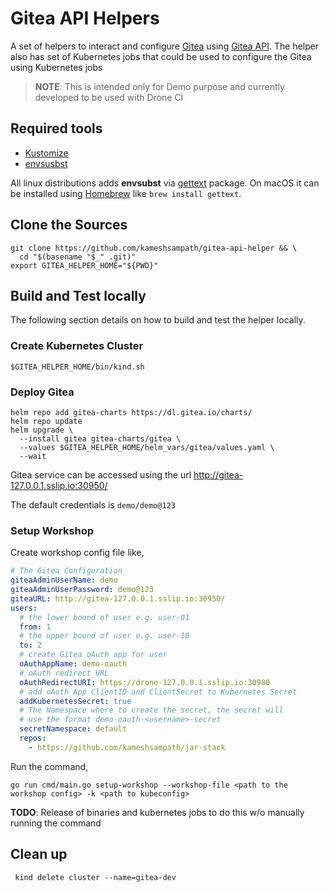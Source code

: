 # Gitea API Helpers

A set of helpers to interact and configure [Gitea](https://gitea.io/en-us/) using [Gitea API](https://docs.gitea.io/en-us/api-usage/). The helper also has set of Kubernetes jobs that could be used to configure the Gitea using Kubernetes jobs

> __NOTE__: This is intended only for Demo purpose and currently developed to be used with Drone CI

## Required tools

- [Kustomize](https://kustomize.io/)
- [envsusbst](https://www.man7.org/linux/man-pages/man1/envsubst.1.html)

All linux distributions adds **envsubst** via [gettext](https://www.gnu.org/software/gettext/) package. On macOS it can be installed using [Homebrew](https://brew.sh/) like `brew install gettext`.

## Clone the Sources

```shell
git clone https://github.com/kameshsampath/gitea-api-helper && \
  cd "$(basename "$_" .git)"
export GITEA_HELPER_HOME="${PWD}"
```

## Build and Test locally

The following section details on how to build and test the helper locally.

### Create Kubernetes Cluster

```shell
$GITEA_HELPER_HOME/bin/kind.sh
```

### Deploy Gitea

```shell
helm repo add gitea-charts https://dl.gitea.io/charts/
helm repo update
helm upgrade \
  --install gitea gitea-charts/gitea \
  --values $GITEA_HELPER_HOME/helm_vars/gitea/values.yaml \
  --wait
```

Gitea service can be accessed using the url <http://gitea-127.0.0.1.sslip.io:30950/>

The default credentials is `demo/demo@123`

### Setup Workshop

Create workshop config file like,

```yaml
# The Gitea Configuration
giteaAdminUserName: demo
giteaAdminUserPassword: demo@123
giteaURL: http://gitea-127.0.0.1.sslip.io:30950/
users:
  # the lower bound of user e.g. user-01
  from: 1
  # the upper bound of user e.g. user-10
  to: 2
  # create Gitea oAuth app for user
  oAuthAppName: demo-oauth
  # oAuth redirect URL
  oAuthRedirectURI: https://drone-127.0.0.1.sslip.io:30980
  # add oAuth App ClientID and ClientSecret to Kubernetes Secret
  addKubernetesSecret: true
  # The Namespace where to create the secret, the secret will 
  # use the format demo-oauth-<username>-secret
  secretNamespace: default
  repos:
    - https://github.com/kameshsampath/jar-stack
```

Run the command,

```shell
go run cmd/main.go setup-workshop --workshop-file <path to the workshop config> -k <path to kubeconfig>
```

__TODO__: Release of binaries and kubernetes jobs to do this w/o manually running the command

## Clean up

```shell
 kind delete cluster --name=gitea-dev
```
